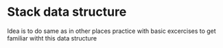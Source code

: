 # Stack data structure

Idea is to do same as in other places practice with basic excercises to get familiar witht this data structure